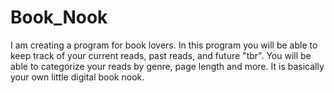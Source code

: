 # Book_Nook
I am creating a program for book lovers. In this program you will be able to keep track of your current reads, past reads, and future "tbr". You will be able to categorize your reads by genre, page length and more. It is basically your own little digital book nook. 
